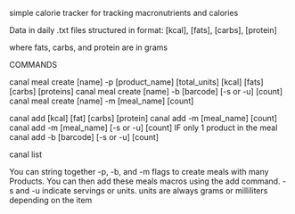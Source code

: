 simple calorie tracker for tracking macronutrients and calories

Data in daily .txt files structured in format:
[kcal], [fats], [carbs], [protein]

where fats, carbs, and protein are in grams

COMMANDS

canal meal create [name] -p [product_name] [total_units] [kcal] [fats] [carbs] [proteins]
canal meal create [name] -b [barcode] [-s or -u] [count]
canal meal create [name] -m [meal_name] [count]

canal add [kcal] [fat] [carbs] [protein]
canal add -m [meal_name] [count]
canal add -m [meal_name] [-s or -u] [count]         IF only 1 product in the meal
canal add -b [barcode] [-s or -u] [count]

canal list

You can string together -p, -b, and -m flags to create meals with many Products.
You can then add these meals macros using the add command.
-s and -u indicate servings or units.  units are always grams or milliliters
    depending on the item